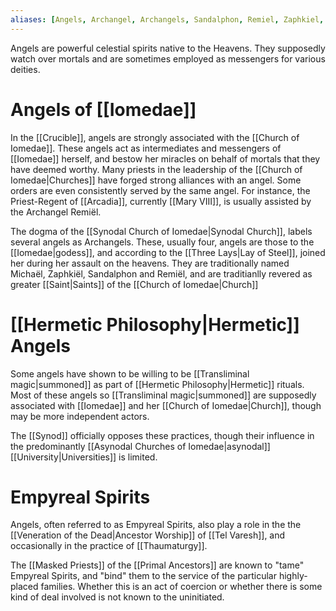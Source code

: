 ```yaml
---
aliases: [Angels, Archangel, Archangels, Sandalphon, Remiel, Zaphkiel, Michael]
---
```

Angels are powerful celestial spirits native to the Heavens. They supposedly watch over mortals and are sometimes employed as messengers for various deities. 

# Angels of [[Iomedae]]
In the [[Crucible]], angels are strongly associated with the [[Church of Iomedae]]. These angels act as intermediates and messengers of [[Iomedae]] herself, and bestow her miracles on behalf of mortals that they have deemed worthy. Many priests in the leadership of the [[Church of Iomedae|Churches]] have forged strong alliances with an angel. Some orders are even consistently served by the same angel. For instance, the Priest-Regent of [[Arcadia]], currently [[Mary VIII]], is usually assisted by the Archangel Remiël.

The dogma of the [[Synodal Church of Iomedae|Synodal Church]], labels several angels as Archangels. These, usually four, angels are those to the [[Iomedae|godess]], and according to the [[Three Lays|Lay of Steel]], joined her during her assault on the heavens. They are traditionally named Michaël, Zaphkiël, Sandalphon and Remiël, and are traditianlly revered as greater [[Saint|Saints]] of the [[Church of Iomedae|Church]]

# [[Hermetic Philosophy|Hermetic]] Angels
Some angels have shown to be willing to be [[Transliminal magic|summoned]] as part of [[Hermetic Philosophy|Hermetic]] rituals. Most of these angels so [[Transliminal magic|summoned]] are supposedly associated with [[Iomedae]] and her [[Church of Iomedae|Church]], though may be more independent actors. 

The [[Synod]] officially opposes these practices, though their influence in the predominantly [[Asynodal Churches of Iomedae|asynodal]] [[University|Universities]] is limited.

# Empyreal Spirits
Angels, often referred to as Empyreal Spirits, also play a role in the the [[Veneration of the Dead|Ancestor Worship]] of [[Tel Varesh]], and occasionally in the practice of [[Thaumaturgy]]. 

The [[Masked Priests]] of the [[Primal Ancestors]] are known to "tame" Empyreal Spirits, and "bind" them to the service of the particular highly-placed families. Whether this is an act of coercion or whether there is some kind of deal involved is not known to the uninitiated.